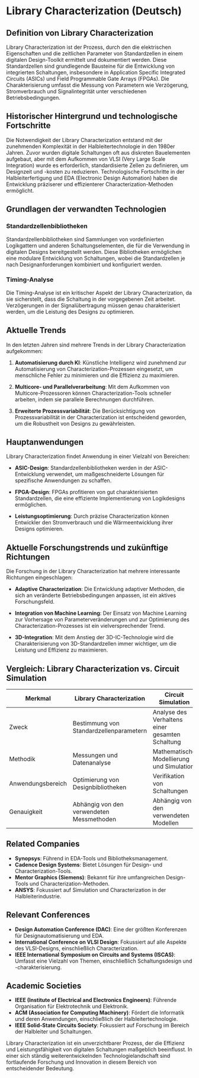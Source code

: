 # Library Characterization (Deutsch)

## Definition von Library Characterization

Library Characterization ist der Prozess, durch den die elektrischen Eigenschaften und die zeitlichen Parameter von Standardzellen in einem digitalen Design-Toolkit ermittelt und dokumentiert werden. Diese Standardzellen sind grundlegende Bausteine für die Entwicklung von integrierten Schaltungen, insbesondere in Application Specific Integrated Circuits (ASICs) und Field Programmable Gate Arrays (FPGAs). Die Charakterisierung umfasst die Messung von Parametern wie Verzögerung, Stromverbrauch und Signalintegrität unter verschiedenen Betriebsbedingungen.

## Historischer Hintergrund und technologische Fortschritte

Die Notwendigkeit der Library Characterization entstand mit der zunehmenden Komplexität in der Halbleitertechnologie in den 1980er Jahren. Zuvor wurden digitale Schaltungen oft aus diskreten Bauelementen aufgebaut, aber mit dem Aufkommen von VLSI (Very Large Scale Integration) wurde es erforderlich, standardisierte Zellen zu definieren, um Designzeit und -kosten zu reduzieren. Technologische Fortschritte in der Halbleiterfertigung und EDA (Electronic Design Automation) haben die Entwicklung präziserer und effizienterer Characterization-Methoden ermöglicht.

## Grundlagen der verwandten Technologien

### Standardzellenbibliotheken

Standardzellenbibliotheken sind Sammlungen von vordefinierten Logikgattern und anderen Schaltungselementen, die für die Verwendung in digitalen Designs bereitgestellt werden. Diese Bibliotheken ermöglichen eine modulare Entwicklung von Schaltungen, wobei die Standardzellen je nach Designanforderungen kombiniert und konfiguriert werden.

### Timing-Analyse

Die Timing-Analyse ist ein kritischer Aspekt der Library Characterization, da sie sicherstellt, dass die Schaltung in der vorgegebenen Zeit arbeitet. Verzögerungen in der Signalübertragung müssen genau charakterisiert werden, um die Leistung des Designs zu optimieren.

## Aktuelle Trends

In den letzten Jahren sind mehrere Trends in der Library Characterization aufgekommen:

1. **Automatisierung durch KI**: Künstliche Intelligenz wird zunehmend zur Automatisierung von Characterization-Prozessen eingesetzt, um menschliche Fehler zu minimieren und die Effizienz zu maximieren.
   
2. **Multicore- und Parallelverarbeitung**: Mit dem Aufkommen von Multicore-Prozessoren können Characterization-Tools schneller arbeiten, indem sie parallele Berechnungen durchführen.

3. **Erweiterte Prozessvariabilität**: Die Berücksichtigung von Prozessvariabilität in der Characterization ist entscheidend geworden, um die Robustheit von Designs zu gewährleisten.

## Hauptanwendungen

Library Characterization findet Anwendung in einer Vielzahl von Bereichen:

- **ASIC-Design**: Standardzellenbibliotheken werden in der ASIC-Entwicklung verwendet, um maßgeschneiderte Lösungen für spezifische Anwendungen zu schaffen.
  
- **FPGA-Design**: FPGAs profitieren von gut charakterisierten Standardzellen, die eine effiziente Implementierung von Logikdesigns ermöglichen.

- **Leistungsoptimierung**: Durch präzise Characterization können Entwickler den Stromverbrauch und die Wärmeentwicklung ihrer Designs optimieren.

## Aktuelle Forschungstrends und zukünftige Richtungen

Die Forschung in der Library Characterization hat mehrere interessante Richtungen eingeschlagen:

- **Adaptive Characterization**: Die Entwicklung adaptiver Methoden, die sich an veränderte Betriebsbedingungen anpassen, ist ein aktives Forschungsfeld.

- **Integration von Machine Learning**: Der Einsatz von Machine Learning zur Vorhersage von Parameterveränderungen und zur Optimierung des Characterization-Prozesses ist ein vielversprechender Trend.

- **3D-Integration**: Mit dem Anstieg der 3D-IC-Technologie wird die Charakterisierung von 3D-Standardzellen immer wichtiger, um die Leistung und Effizienz zu maximieren.

## Vergleich: Library Characterization vs. Circuit Simulation

| Merkmal                     | Library Characterization                          | Circuit Simulation                          |
|-----------------------------|--------------------------------------------------|--------------------------------------------|
| Zweck                       | Bestimmung von Standardzellenparametern         | Analyse des Verhaltens einer gesamten Schaltung |
| Methodik                   | Messungen und Datenanalyse                       | Mathematische Modellierung und Simulation  |
| Anwendungsbereich           | Optimierung von Designbibliotheken               | Verifikation von Schaltungen                |
| Genauigkeit                 | Abhängig von den verwendeten Messmethoden       | Abhängig von den verwendeten Modellen      |

## Related Companies

- **Synopsys**: Führend in EDA-Tools und Bibliotheksmanagement.
- **Cadence Design Systems**: Bietet Lösungen für Design- und Characterization-Tools.
- **Mentor Graphics (Siemens)**: Bekannt für ihre umfangreichen Design-Tools und Characterization-Methoden.
- **ANSYS**: Fokussiert auf Simulation und Characterization in der Halbleiterindustrie.

## Relevant Conferences

- **Design Automation Conference (DAC)**: Eine der größten Konferenzen für Designautomatisierung und EDA.
- **International Conference on VLSI Design**: Fokussiert auf alle Aspekte des VLSI-Designs, einschließlich Characterization.
- **IEEE International Symposium on Circuits and Systems (ISCAS)**: Umfasst eine Vielzahl von Themen, einschließlich Schaltungsdesign und -charakterisierung.

## Academic Societies

- **IEEE (Institute of Electrical and Electronics Engineers)**: Führende Organisation für Elektrotechnik und Elektronik.
- **ACM (Association for Computing Machinery)**: Fördert die Informatik und deren Anwendungen, einschließlich der Halbleitertechnologie.
- **IEEE Solid-State Circuits Society**: Fokussiert auf Forschung im Bereich der Halbleiter und Schaltungen. 

Library Characterization ist ein unverzichtbarer Prozess, der die Effizienz und Leistungsfähigkeit von digitalen Schaltungen maßgeblich beeinflusst. In einer sich ständig weiterentwickelnden Technologielandschaft sind fortlaufende Forschung und Innovation in diesem Bereich von entscheidender Bedeutung.